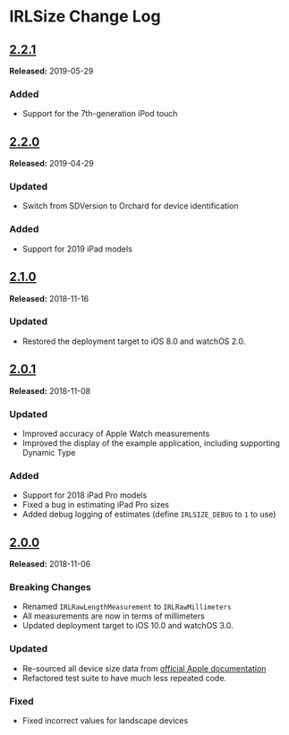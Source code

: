 # IRLSize Change Log

## [2.2.1](https://github.com/detroit-labs/IRLSize/releases/tag/2.2.1)
**Released:** 2019-05-29

### Added
  - Support for the 7th-generation iPod touch

## [2.2.0](https://github.com/detroit-labs/IRLSize/releases/tag/2.2.0)
**Released:** 2019-04-29

### Updated
  - Switch from SDVersion to Orchard for device identification

### Added
  - Support for 2019 iPad models

## [2.1.0](https://github.com/detroit-labs/IRLSize/releases/tag/2.1.0)
**Released:** 2018-11-16

### Updated
  - Restored the deployment target to iOS 8.0 and watchOS 2.0.

## [2.0.1](https://github.com/detroit-labs/IRLSize/releases/tag/2.0.1)
**Released:** 2018-11-08

### Updated
  - Improved accuracy of Apple Watch measurements
  - Improved the display of the example application, including supporting Dynamic Type

### Added
  - Support for 2018 iPad Pro models
  - Fixed a bug in estimating iPad Pro sizes
  - Added debug logging of estimates (define `IRLSIZE_DEBUG` to `1` to use)

## [2.0.0](https://github.com/detroit-labs/IRLSize/releases/tag/2.0.0)
**Released:** 2018-11-06

### Breaking Changes
  - Renamed `IRLRawLengthMeasurement` to `IRLRawMillimeters`
  - All measurements are now in terms of millimeters
  - Updated deployment target to iOS 10.0 and watchOS 3.0.

### Updated
  - Re-sourced all device size data from [official Apple documentation](https://developer.apple.com/accessories)
  - Refactored test suite to have much less repeated code.

### Fixed
  - Fixed incorrect values for landscape devices
